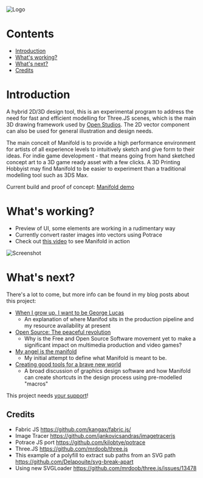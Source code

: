 ![Logo](https://cdn.rawgit.com/paulbrzeski/manifold/master/assets/manifold.svg)
# Contents
- [Introduction](#introduction)
- [What's working?](#whats-working)
- [What's next?](#whats-next)
- [Credits](#credits)

# Introduction

A hybrid 2D/3D design tool, this is an experimental program to address the need for fast and efficient modelling for Three.JS scenes, which is the main 3D drawing framework used by [Open Studios](https://openstudios.xyz). The 2D vector component can also be used for general illustration and design needs.

The main conceit of Manifold is to provide a high performance environment for artists of all experience levels to intuitively sketch and give form to their ideas. For indie game development - that means going from hand sketched concept art to a 3D game ready asset with a few clicks. A 3D Printing Hobbyist may find Manifold to be easier to experiment than a traditional modelling tool such as 3DS Max.

Current build and proof of concept: [Manifold demo](http://manifold.paulbrzeski.com)

# What's working?
- Preview of UI, some elements are working in a rudimentary way 
- Currently convert raster images into vectors using Potrace
- Check out [this video](https://openstudios.xyz/assets/manifold.mp4) to see Manifold in action

![Screenshot](https://cdn.rawgit.com/paulbrzeski/manifold/master/assets/screenshot.png)

# What's next?
There's a lot to come, but more info can be found in my blog posts about this project: 
- [When I grow up, I want to be George Lucas](https://medium.com/@mail_59849/when-i-grow-up-i-want-to-be-george-lucas-fba6d5ae93b8)
  - An explanation of where Manifod sits in the production pipeline and my resource availability at present
- [Open Source: The peaceful revolution](https://medium.com/@mail_59849/open-source-the-peaceful-revolution-f9aeacd4171d)
  - Why is the Free and Open Source Software movement yet to make a significant impact on multimedia production and video games? 
- [My angel is the manifold](https://medium.com/@mail_59849/my-angel-is-the-manifold-d0b718d03071)
  - My initial attempt to define what Manifold is meant to be.
- [Creating good tools for a brave new world](https://medium.com/@mail_59849/creating-good-tools-for-a-brave-new-world-a85fa2da43cf)
  - A broad discussion of graphics design software and how Manifold can create shortcuts in the design process using pre-modelled "macros"

This project needs [your support](https://openstudios.xyz/donate.html)!

## Credits
- Fabric JS https://github.com/kangax/fabric.js/
- Image Tracer https://github.com/jankovicsandras/imagetracerjs
- Potrace JS port https://github.com/kilobtye/potrace
- Three.JS https://github.com/mrdoob/three.js
- This example of a polyfill to extract sub paths from an SVG path https://github.com/Delapouite/svg-break-apart
- Using new SVGLoader https://github.com/mrdoob/three.js/issues/13478
